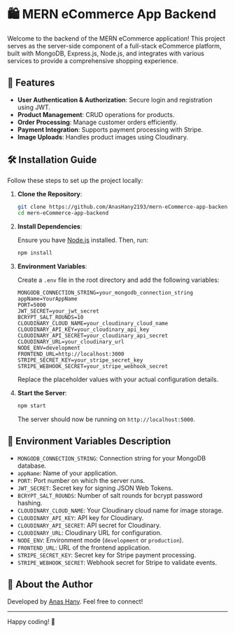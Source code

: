 # 🛍️ MERN eCommerce App Backend

Welcome to the backend of the MERN eCommerce application! This project serves as the server-side component of a full-stack eCommerce platform, built with MongoDB, Express.js, Node.js, and integrates with various services to provide a comprehensive shopping experience.

## 🚀 Features

- **User Authentication & Authorization**: Secure login and registration using JWT.
- **Product Management**: CRUD operations for products.
- **Order Processing**: Manage customer orders efficiently.
- **Payment Integration**: Supports payment processing with Stripe.
- **Image Uploads**: Handles product images using Cloudinary.

## 🛠️ Installation Guide

Follow these steps to set up the project locally:

1. **Clone the Repository**:

   ```bash
   git clone https://github.com/AnasHany2193/mern-eCommerce-app-backend.git
   cd mern-eCommerce-app-backend
   ```

2. **Install Dependencies**:

   Ensure you have [Node.js](https://nodejs.org/) installed. Then, run:

   ```bash
   npm install
   ```

3. **Environment Variables**:

   Create a `.env` file in the root directory and add the following variables:

   ```env
   MONGODB_CONNECTION_STRING=your_mongodb_connection_string
   appName=YourAppName
   PORT=5000
   JWT_SECRET=your_jwt_secret
   BCRYPT_SALT_ROUNDS=10
   CLOUDINARY_CLOUD_NAME=your_cloudinary_cloud_name
   CLOUDINARY_API_KEY=your_cloudinary_api_key
   CLOUDINARY_API_SECRET=your_cloudinary_api_secret
   CLOUDINARY_URL=your_cloudinary_url
   NODE_ENV=development
   FRONTEND_URL=http://localhost:3000
   STRIPE_SECRET_KEY=your_stripe_secret_key
   STRIPE_WEBHOOK_SECRET=your_stripe_webhook_secret
   ```

   Replace the placeholder values with your actual configuration details.

4. **Start the Server**:

   ```bash
   npm start
   ```

   The server should now be running on `http://localhost:5000`.

## 📄 Environment Variables Description

- `MONGODB_CONNECTION_STRING`: Connection string for your MongoDB database.
- `appName`: Name of your application.
- `PORT`: Port number on which the server runs.
- `JWT_SECRET`: Secret key for signing JSON Web Tokens.
- `BCRYPT_SALT_ROUNDS`: Number of salt rounds for bcrypt password hashing.
- `CLOUDINARY_CLOUD_NAME`: Your Cloudinary cloud name for image storage.
- `CLOUDINARY_API_KEY`: API key for Cloudinary.
- `CLOUDINARY_API_SECRET`: API secret for Cloudinary.
- `CLOUDINARY_URL`: Cloudinary URL for configuration.
- `NODE_ENV`: Environment mode (`development` or `production`).
- `FRONTEND_URL`: URL of the frontend application.
- `STRIPE_SECRET_KEY`: Secret key for Stripe payment processing.
- `STRIPE_WEBHOOK_SECRET`: Webhook secret for Stripe to validate events.

## 👤 About the Author

Developed by [Anas Hany](https://www.linkedin.com/in/anashany219/). Feel free to connect!

---

Happy coding! 🎉
